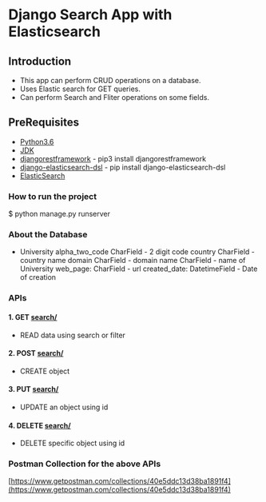 # Django Search App with Elasticsearch

## Introduction

- This app can perform CRUD operations on a database.
- Uses Elastic search for GET queries.
- Can perform Search and Fliter operations on some fields.

## PreRequisites

* [Python3.6](https://www.python.org/downloads/)
* [JDK](https://www.oracle.com/in/java/technologies/javase-downloads.html)
* [djangorestframework](https://www.django-rest-framework.org/) - pip3 install djangorestframework
* [django-elasticsearch-dsl](https://github.com/django-es/django-elasticsearch-dsl) - pip install django-elasticsearch-dsl
* [ElasticSearch](https://www.elastic.co/downloads/elasticsearch)

### How to run the project

$ python manage.py runserver

### About the Database

* University
    alpha_two_code CharField - 2 digit code
    country CharField - country name
    domain CharField - domain
    name CharField - name of University
    web_page: CharField - url
    created_date: DatetimeField - Date of creation


### APIs

#### 1. GET [search/](http://127.0.0.1:8000/search/)

* READ data using search or filter

#### 2. POST [search/](http://127.0.0.1:8000/search/)

* CREATE object

#### 3. PUT [search/](http://127.0.0.1:8000/search/)

* UPDATE an object using id

#### 4. DELETE [search/](http://127.0.0.1:8000/search/)

* DELETE specific object using id

### Postman Collection for the above APIs

[https://www.getpostman.com/collections/40e5ddc13d38ba1891f4](https://www.getpostman.com/collections/40e5ddc13d38ba1891f4)
